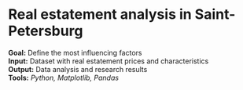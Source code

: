 # Real estatement analysis in Saint-Petersburg

**Goal:** Define the most influencing factors  
**Input:** Dataset with real estatement prices and characteristics  
**Output:** Data analysis and research results  
**Tools:** *Python, Matplotlib, Pandas*

